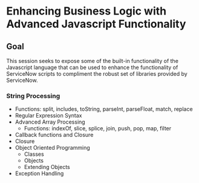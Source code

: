 # Enhancing Business Logic with Advanced Javascript Functionality

## Goal
This session seeks to expose some of the built-in functionality of the Javascript language that can be used to enhance the functionality of ServiceNow scripts to compliment the robust set of libraries provided by ServiceNow.

### String Processing

  * Functions:  split, includes, toString, parseInt, parseFloat, match, replace
  * Regular Expression Syntax
* Advanced Array Processing
  * Functions:  indexOf, slice, splice, join, push, pop, map, filter
* Callback functions and Closure
* Closure
* Object Oriented Programming
  * Classes
  * Objects
  * Extending Objects
* Exception Handling
